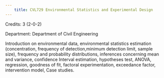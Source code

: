 ```yaml
---
    title: CVL729 Environmental Statistics and Experimental Design
---
```

Credits: 3 (2-0-2)

Department: Department of Civil Engineering

Introduction on environmental data, environmental statistics estimation (concentration, frequency of detection,minimum detection limit, sample size), frequency and probability distributions, inferences concerning mean and variance, confidence Interval estimation, hypotheses test, ANOVA, regression, goodness of fit, factoral experimentation, exceedance factor, intervention model, Case studies.